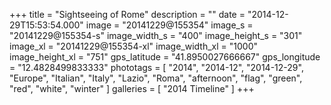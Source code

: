 +++
title = "Sightseeing of Rome"
description = ""
date = "2014-12-29T15:53:54.000"
image = "20141229@155354"
image_s = "20141229@155354-s"
image_width_s = "400"
image_height_s = "301"
image_xl = "20141229@155354-xl"
image_width_xl = "1000"
image_height_xl = "751"
gps_latitude = "41.8950027666667"
gps_longitude = "12.4828499833333"
phototags = [ "2014", "2014-12", "2014-12-29", "Europe", "Italian", "Italy", "Lazio", "Roma", "afternoon", "flag", "green", "red", "white", "winter" ]
galleries = [ "2014 Timeline" ]
+++
